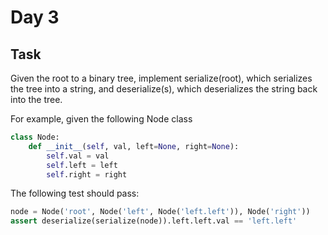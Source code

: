 # Day 3
## Task
Given the root to a binary tree, implement serialize(root), which serializes the tree into a string, and deserialize(s), which deserializes the string back into the tree.

For example, given the following Node class

```python
class Node:
    def __init__(self, val, left=None, right=None):
        self.val = val
        self.left = left
        self.right = right
```

The following test should pass:
```python
node = Node('root', Node('left', Node('left.left')), Node('right'))
assert deserialize(serialize(node)).left.left.val == 'left.left'
```
